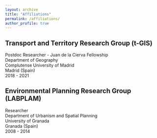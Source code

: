 ```yaml
---
layout: archive
title: "Affiliations"
permalink: /affiliations/
author_profile: true
---
```


## Transport and Territory Research Group (t-GIS)  
Postdoc Researcher - Juan de la Cierva Fellowship  
Department of Geography  
Complutense University of Madrid  
Madrid (Spain)  
2018 - 2021  


## Environmental Planning Research Group (LABPLAM)  
Researcher  
Department of Urbanism and Spatial Planning  
University of Granada  
Granada (Spain)  
2008 - 2014  
